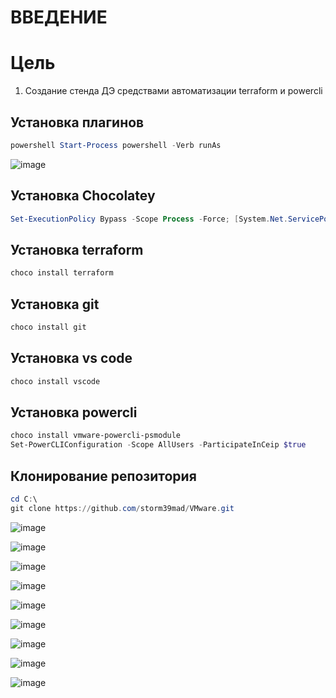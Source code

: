 # ВВЕДЕНИЕ


# Цель
1) Создание стенда ДЭ средствами автоматизации terraform и powercli

## Установка плагинов
```powershell
powershell Start-Process powershell -Verb runAs
```

![image](https://user-images.githubusercontent.com/79700810/154459071-660b7527-0e1c-498b-bcdc-8d4ef30e71de.png)

## Установка Chocolatey 

```powershell
Set-ExecutionPolicy Bypass -Scope Process -Force; [System.Net.ServicePointManager]::SecurityProtocol = [System.Net.ServicePointManager]::SecurityProtocol -bor 3072; iex ((New-Object System.Net.WebClient).DownloadString('https://community.chocolatey.org/install.ps1'))
```
## Установка terraform 
```powershell
choco install terraform
```
## Установка git
```powershell
choco install git
```
## Установка vs code
```powershell
choco install vscode
```
## Установка powercli
```powershell
choco install vmware-powercli-psmodule
Set-PowerCLIConfiguration -Scope AllUsers -ParticipateInCeip $true
```

## Клонирование репозитория
```powershell
cd C:\
git clone https://github.com/storm39mad/VMware.git
```

![image](https://user-images.githubusercontent.com/79700810/154930311-80c168f0-7d4f-4f5b-acde-82524ec16c74.png)



![image](https://user-images.githubusercontent.com/79700810/154930473-924186a0-0eaf-40d0-b1c7-4748714391ed.png)


![image](https://user-images.githubusercontent.com/79700810/154930502-210169b4-7966-472f-b1fd-c545c32a6037.png)


![image](https://user-images.githubusercontent.com/79700810/154930555-beee1aee-9d8c-4b65-886a-f338c6a86f40.png)

![image](https://user-images.githubusercontent.com/79700810/154930669-e5ae9b9b-9d58-4f09-a9c0-73f63465b406.png)


![image](https://user-images.githubusercontent.com/79700810/154931006-b852b787-4a5c-46c5-9b26-3a024924ec78.png)

![image](https://user-images.githubusercontent.com/79700810/154931110-a9b89500-66b0-47d1-8728-1d11505b7778.png)

![image](https://user-images.githubusercontent.com/79700810/154931415-d82c4fab-4dd7-46f0-9b1e-299210d22963.png)

![image](https://user-images.githubusercontent.com/79700810/154931547-b93395ed-139e-4e27-af4a-01bccfd2a25f.png)
